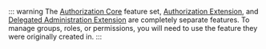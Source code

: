 ::: warning
The [Authorization Core](/authorization/guides/how-to) feature set, [Authorization Extension](/extensions/authorization-extension), and [Delegated Administration Extension](/extensions/delegated-admin) are completely separate features. To manage groups, roles, or permissions, you will need to use the feature they were originally created in.
:::